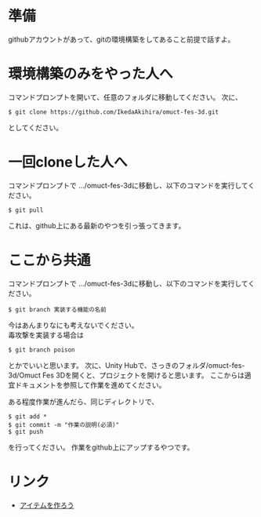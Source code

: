 # 準備
githubアカウントがあって、gitの環境構築をしてあること前提で話すよ。
# 環境構築のみをやった人へ
コマンドプロンプトを開いて、任意のフォルダに移動してください。
次に、
```
$ git clone https://github.com/IkedaAkihira/omuct-fes-3d.git
```
としてください。
# 一回cloneした人へ
コマンドプロンプトで .../omuct-fes-3dに移動し、以下のコマンドを実行してください。
```
$ git pull
```
これは、github上にある最新のやつを引っ張ってきます。

# ここから共通
コマンドプロンプトで .../omuct-fes-3dに移動し、以下のコマンドを実行してください。
```
$ git branch 実装する機能の名前
```
今はあんまりなにも考えないでください。  
毒攻撃を実装する場合は
```
$ git branch poison
```
とかでいいと思います。
次に、Unity Hubで、さっきのフォルダ/omuct-fes-3d/Omuct Fes 3Dを開くと、プロジェクトを開けると思います。
ここからは適宜ドキュメントを参照して作業を進めてください。

ある程度作業が進んだら、同じディレクトリで、
```
$ git add *
$ git commit -m "作業の説明(必須)"
$ git push
```
を行ってください。
作業をgithub上にアップするやつです。

# リンク
* [アイテムを作ろう](./how-to-add-item.md)